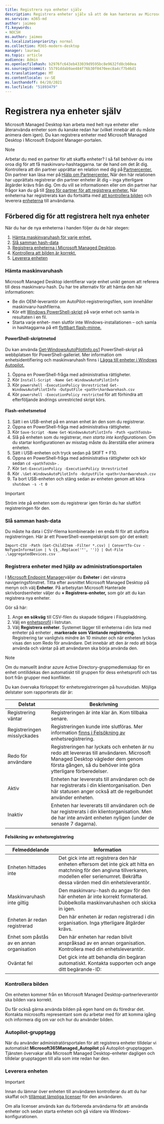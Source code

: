 ```yaml
---
title: Registrera nya enheter själv
description: Registrera enheter själv så att de kan hanteras av Microsoft Managed Desktop
ms.service: m365-md
author: jaimeo
f1.keywords:
- NOCSH
ms.author: jaimeo
ms.localizationpriority: normal
ms.collection: M365-modern-desktop
manager: laurawi
ms.topic: article
audience: Admin
ms.openlocfilehash: b2976fc643eb433039d9595bc8e9632fd8cb60ea
ms.sourcegitcommit: 55791ddab9ae484f76b30f0470eec8a4cf7b46d1
ms.translationtype: MT
ms.contentlocale: sv-SE
ms.lasthandoff: 04/20/2021
ms.locfileid: "51893479"
---
```

# <a name="register-new-devices-yourself"></a>Registrera nya enheter själv

Microsoft Managed Desktop kan arbeta med helt nya enheter eller återanvända enheter som du kanske redan har (vilket innebär att du måste animera dem igen). Du kan registrera enheter med Microsoft Managed Desktop i Microsoft Endpoint Manager-portalen.

> [!NOTE]
> Arbetar du med en partner för att skaffa enheter? I så fall behöver du inte oroa dig för att få maskinvaru-hashtaggarna. tar de hand om det åt dig. Kontrollera att din partner upprättar en relation med dig på [Partnercenter.](https://partner.microsoft.com/dashboard) Din partner kan läsa mer på [Hjälp om Partnercenter.](/partner-center/request-a-relationship-with-a-customer) När den här relationen har upprättats registrerar din partner enheter åt dig – inga ytterligare åtgärder krävs från dig. Om du vill se informationen eller om din partner har frågor kan du gå till [Steg för partner för att registrera enheter.](register-devices-partner.md) När enheterna har registrerats kan du fortsätta med [att kontrollera bilden](#check-the-image) och leverera [enheterna](#deliver-the-device) till användarna.

## <a name="prepare-to-register-brand-new-devices"></a>Förbered dig för att registrera helt nya enheter


När du har de nya enheterna i handen följer du de här stegen:

1. [Hämta maskinvaruhash för varje enhet.](#obtain-the-hardware-hash)
2. [Slå samman hash-data](#merge-hash-data)
3. [Registrera enheterna i Microsoft Managed Desktop](#register-devices-by-using-the-admin-portal).
4. [Kontrollera att bilden är korrekt.](#check-the-image)
5. [Leverera enheten](#deliver-the-device)

### <a name="obtain-the-hardware-hash"></a>Hämta maskinvaruhash

Microsoft Managed Desktop identifierar varje enhet unikt genom att referera till dess maskinvaru-hash. Du har tre alternativ för att hämta den här informationen:

- Be din OEM-leverantör om AutoPilot-registreringsfilen, som innehåller maskinvaru-hashfilerna.
- Kör ett [Windows PowerShell-skript](#powershell-script-method) på varje enhet och samla in resultaten i en fil.
- Starta varje enhet– men slutför inte Windows-installationen – och samla in hashtaggarna på ett [flyttbart flash-minne.](#flash-drive-method)

#### <a name="powershell-script-method"></a>PowerShell-skriptmetod

Du kan använda [Get-WindowsAutoPilotInfo.ps1](https://www.powershellgallery.com/packages/Get-WindowsAutoPilotInfo) PowerShell-skript på webbplatsen för PowerShell-galleriet. Mer information om enhetsidentifiering och maskinvaruhash finns i [Lägga till enheter i Windows Autopilot.](/mem/autopilot/add-devices#device-identification)

1.  Öppna en PowerShell-fråga med administrativa rättigheter.
2.  Kör `Install-Script -Name Get-WindowsAutoPilotInfo`
3.  Kör `powershell -ExecutionPolicy Unrestricted Get-WindowsAutoPilotInfo -OutputFile <path>\hardwarehash.csv`
4.  Kör `powershell -ExecutionPolicy restricted` för att förhindra att efterföljande ändrings unrestricted skript körs.


#### <a name="flash-drive-method"></a>Flash-enhetsmetod

1. Sätt i en USB-enhet på en annan enhet än den som du registrerar.
2. Öppna en PowerShell-fråga med administrativa rättigheter.
3. Kör `Save-Script -Name Get-WindowsAutoPilotInfo -Path <pathToUsb>`
4. Slå på enheten som du registrerar, *men starta inte konfigurationen.* Om du startar konfigurationen av misstag måste du återställa eller animera enheten.
5. Sätt i USB-enheten och tryck sedan på SKIFT + F10.
6. Öppna en PowerShell-fråga med administrativa rättigheter och kör sedan `cd <pathToUsb>` .
7. Kör `Set-ExecutionPolicy -ExecutionPolicy Unrestricted`
8. Kör `.\Get-WindowsAutoPilotInfo -OutputFile <path>\hardwarehash.csv`
9. Ta bort USB-enheten och stäng sedan av enheten genom att köra `shutdown -s -t 0`

>[!IMPORTANT]
>Ström inte på enheten som du registrerar igen förrän du har slutfört registreringen för den. 


### <a name="merge-hash-data"></a>Slå samman hash-data

Du måste ha data i CSV-filerna kombinerade i en enda fil för att slutföra registreringen. Här är ett PowerShell-exempelskript som gör det enkelt:

`Import-CSV -Path (Get-ChildItem -Filter *.csv) | ConvertTo-Csv -NoTypeInformation | % {$_.Replace('"', '')} | Out-File .\aggregatedDevices.csv`


### <a name="register-devices-by-using-the-admin-portal"></a>Registrera enheter med hjälp av administrationsportalen

I [Microsoft Endpoint Manager](https://endpoint.microsoft.com/)väljer du **Enheter** i det vänstra navigeringsfönstret. Titta efter avsnittet Microsoft Managed Desktop på menyn och välj **Enheter**. På arbetsytan Microsoft Hanterade skrivbordsenheter väljer du **+ Registrera-enheter,** som gör att du kan registrera nya enheter.

<!-- [![Fly-in after selecting Register devices, listing devices with columns for assigned users, serial number, status, last-seen date, and age](../../media/new-registration-ui.png)](../../media/new-registration-ui.png) -->


<!--Registering any existing devices with Managed Desktop will completely re-image them; make sure you've backed up any important data prior to starting the registration process.-->


Gör så här:

1. Ange **en sökväg** till CSV-filen du skapade tidigare i Filuppladdning.
2. Välj en [enhetsprofil](../service-description/profiles.md) i listrutan.
3. Välj **Registrera enheter**. Systemet lägger till enheterna i din lista med enheter på enheter , **markerade som** **Väntande registrering.** Registrering tar vanligtvis mindre än 10 minuter och  när enheten lyckas visas den som Redo för användare. Det innebär att den är redo att börja använda och väntar på att användaren ska börja använda den.

> [!NOTE]
> Om du manuellt ändrar azure Active Directory-gruppmedlemskap för en enhet omtilldekas den automatiskt till gruppen för dess enhetsprofil och tas bort från grupper med konflikter.

Du kan övervaka förloppet för enhetsregistreringen på huvudsidan. Möjliga delstater som rapporterats där är:

| Delstat | Beskrivning |
|---------------|-------------|
| Registrering väntar | Registreringen är inte klar än. Kom tillbaka senare. |
| Registreringen misslyckades | Registreringen kunde inte slutföras. Mer information [finns i Felsökning av](#troubleshooting-device-registration) enhetsregistrering. |
| Redo för användare | Registreringen har lyckats och enheten är nu redo att levereras till användaren. Microsoft Managed Desktop vägleder dem genom första gången, så du behöver inte göra ytterligare förberedelser. |
| Aktiv | Enheten har levererats till användaren och de har registrerats i din klientorganisation. Den här statusen anger också att de regelbundet använder enheten. |
| Inaktiv | Enheten har levererats till användaren och de har registrerats i din klientorganisation. Men de har inte använt enheten nyligen (under de senaste 7 dagarna).  | 

#### <a name="troubleshooting-device-registration"></a>Felsökning av enhetsregistrering

| Felmeddelande | Information |
|---------------|-------------|
| Enheten hittades inte | Det gick inte att registrera den här enheten eftersom det inte gick att hitta en matchning för den angivna tillverkaren, modellen eller serienumret. Bekräfta dessa värden med din enhetsleverantör. |
| Maskinvaruhash inte giltig | Den maskinvaru-hash du angav för den här enheten är inte korrekt formaterad. Dubbelkolla maskinvaruhashen och skicka in igen. |
| Enheten är redan registrerad | Den här enheten är redan registrerad i din organisation. Inga ytterligare åtgärder krävs. |
| Enhet som påstås av en annan organisation | Den här enheten har redan blivit anspråksad av en annan organisation. Kontrollera med din enhetsleverantör. |
| Oväntat fel | Det gick inte att behandla din begäran automatiskt. Kontakta supporten och ange ditt begärande-ID: <requestId> |

### <a name="check-the-image"></a>Kontrollera bilden

Om enheten kommer från en Microsoft Managed Desktop-partnerleverantör ska bilden vara korrekt.

Du får också gärna använda bilden på egen hand om du föredrar det. Kontakta microsofts representant som du arbetar med för att komma igång och informera dig om var och hur du använder bilden.

### <a name="autopilot-group-tag"></a>Autopilot-grupptagg

När du använder administratörsportalen för att registrera enheter tilldelar vi automatiskt **Microsoft365Managed_Autopilot** på Autopilot-grupptaggen.
Tjänsten övervakar alla Microsoft Managed Desktop-enheter dagligen och tilldelar grupptaggen till alla som inte redan har den.

### <a name="deliver-the-device"></a>Leverera enheten

> [!IMPORTANT]
> Innan du lämnar över enheten till användaren kontrollerar du att du har skaffat och [tillämpat lämpliga licenser](../get-ready/prerequisites.md) för den användaren.

Om alla licenser används kan [](get-started-devices.md)du förbereda användarna för att använda enheter och sedan starta enheten och gå vidare via Windows-konfigurationen.
